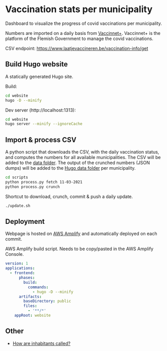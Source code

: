 # Vaccination stats per municipality
Dashboard to visualize the progress of covid vaccinations per municipality.

Numbers are imported on a daily basis from [Vaccinnet+](https://www.laatjevaccineren.be/vaccinnet). Vaccinnet+ is the 
platform of the Flemish Government to manage the covid vaccinations.

CSV endpoint: https://www.laatjevaccineren.be/vaccination-info/get

## Build Hugo website
A statically generated Hugo site. 

Build:
```bash
cd website
hugo -D --minify
```

Dev server (http://localhost:1313):
```bash
cd website
hugo server --minify --ignoreCache
```

## Import & process CSV
A python script that downloads the CSV, with the daily vaccination status, and computes the numbers for all available 
municipalities. The CSV will be added to the [data folder](./data). The output of the crunched numbers (JSON dumps) 
will be added to the [Hugo data folder](./website/data/) per municipality.

```bash
cd scripts
python process.py fetch 11-03-2021
python process.py crunch
```

Shortcut to download, crunch, commit & push a daily update.
```bash
./update.sh
```

## Deployment

Webpage is hosted on [AWS Amplify](https://aws.amazon.com/amplify/) and automatically deployed on each commit. 

AWS Amplify build script. Needs to be copy/pasted in the AWS Amplify Console.
```yaml
version: 1
applications:
  - frontend:
      phases:
        build:
          commands:
            - hugo -D --minify
      artifacts:
        baseDirectory: public
        files:
          - '**/*'
    appRoot: website
```


## Other

* [How are inhabitants called?](https://nl.wikipedia.org/wiki/Lijst_van_inwonersbenamingen_naar_plaats-_of_streeknaam_in_Belgi%C3%AB)
